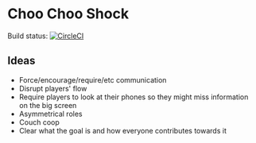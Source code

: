 # Choo Choo Shock
Build status: [![CircleCI](https://circleci.com/gh/oxelkloffar/choo-choo-shock/tree/master.svg?style=svg)](https://circleci.com/gh/oxelkloffar/choo-choo-shock/tree/master)


## Ideas
* Force/encourage/require/etc communication
* Disrupt players' flow
* Require players to look at their phones so they might miss information on the big screen
* Asymmetrical roles
* Couch coop
* Clear what the goal is and how everyone contributes towards it
